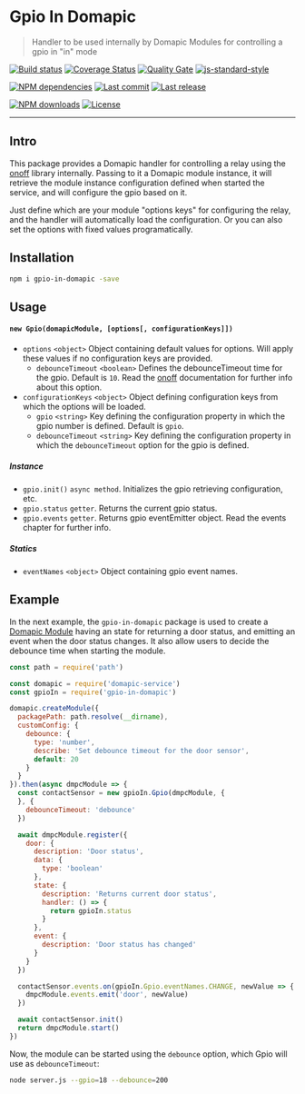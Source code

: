 # Gpio In Domapic

> Handler to be used internally by Domapic Modules for controlling a gpio in \"in\" mode

[![Build status][travisci-image]][travisci-url] [![Coverage Status][coveralls-image]][coveralls-url] [![Quality Gate][quality-gate-image]][quality-gate-url] [![js-standard-style][standard-image]][standard-url]

[![NPM dependencies][npm-dependencies-image]][npm-dependencies-url] [![Last commit][last-commit-image]][last-commit-url] [![Last release][release-image]][release-url]

[![NPM downloads][npm-downloads-image]][npm-downloads-url] [![License][license-image]][license-url]

---

## Intro

This package provides a Domapic handler for controlling a relay using the [onoff][onoff-url] library internally.  Passing to it a Domapic module instance, it will retrieve the module instance configuration defined when started the service, and will configure the gpio based on it.

Just define which are your module "options keys" for configuring the relay, and the handler will automatically load the configuration. Or you can also set the options with fixed values programatically.

## Installation

```bash
npm i gpio-in-domapic -save
```

## Usage

#### `new Gpio(domapicModule, [options[, configurationKeys]])`

* `options` `<object>` Object containing default values for options. Will apply these values if no configuration keys are provided.
  * `debounceTimeout` `<boolean>` Defines the debounceTimeout time for the gpio. Default is `10`. Read the [onoff][onoff-url] documentation for further info about this option.
* `configurationKeys` `<object>` Object defining configuration keys from which the options will be loaded.
  * `gpio` `<string>` Key defining the configuration property in which the gpio number is defined. Default is `gpio`.
  * `debounceTimeout` `<string>` Key defining the configuration property in which the `debounceTimeout` option for the gpio is defined.

##### Instance

* `gpio.init()` `async method`. Initializes the gpio retrieving configuration, etc.
* `gpio.status` `getter`. Returns the current gpio status.
* `gpio.events` `getter`. Returns gpio eventEmitter object. Read the events chapter for further info.

##### Statics
* `eventNames` `<object>` Object containing gpio event names.

## Example

In the next example, the `gpio-in-domapic` package is used to create a [Domapic Module][domapic-service-url] having an state for returning a door status, and emitting an event when the door status changes. It also allow users to decide the debounce time when starting the module.

```js
const path = require('path')

const domapic = require('domapic-service')
const gpioIn = require('gpio-in-domapic')

domapic.createModule({
  packagePath: path.resolve(__dirname),
  customConfig: {
    debounce: {
      type: 'number',
      describe: 'Set debounce timeout for the door sensor',
      default: 20
    }
  }
}).then(async dmpcModule => {
  const contactSensor = new gpioIn.Gpio(dmpcModule, {
  }, {
    debounceTimeout: 'debounce'
  })

  await dmpcModule.register({
    door: {
      description: 'Door status',
      data: {
        type: 'boolean'
      },
      state: {
        description: 'Returns current door status',
        handler: () => {
          return gpioIn.status
        }
      },
      event: {
        description: 'Door status has changed'
      }
    }
  })

  contactSensor.events.on(gpioIn.Gpio.eventNames.CHANGE, newValue => {
    dmpcModule.events.emit('door', newValue)
  })

  await contactSensor.init()
  return dmpcModule.start()
})
```

Now, the module can be started using the `debounce` option, which Gpio will use as `debounceTimeout`:

```bash
node server.js --gpio=18 --debounce=200
```

[coveralls-image]: https://coveralls.io/repos/github/javierbrea/gpio-in-domapic/badge.svg?branch=master
[coveralls-url]: https://coveralls.io/github/javierbrea/gpio-in-domapic
[travisci-image]: https://travis-ci.com/javierbrea/gpio-in-domapic.svg?branch=master
[travisci-url]: https://travis-ci.com/javierbrea/gpio-in-domapic
[last-commit-image]: https://img.shields.io/github/last-commit/javierbrea/gpio-in-domapic.svg
[last-commit-url]: https://github.com/javierbrea/gpio-in-domapic/commits
[license-image]: https://img.shields.io/npm/l/gpio-in-domapic.svg
[license-url]: https://github.com/javierbrea/gpio-in-domapic/blob/master/LICENSE
[npm-downloads-image]: https://img.shields.io/npm/dm/gpio-in-domapic.svg
[npm-downloads-url]: https://www.npmjs.com/package/gpio-in-domapic
[npm-dependencies-image]: https://img.shields.io/david/javierbrea/gpio-in-domapic.svg
[npm-dependencies-url]: https://david-dm.org/javierbrea/gpio-in-domapic
[quality-gate-image]: https://sonarcloud.io/api/project_badges/measure?project=gpio-in-domapic&metric=alert_status
[quality-gate-url]: https://sonarcloud.io/dashboard?id=gpio-in-domapic
[release-image]: https://img.shields.io/github/release-date/javierbrea/gpio-in-domapic.svg
[release-url]: https://github.com/javierbrea/gpio-in-domapic/releases
[standard-image]: https://img.shields.io/badge/code%20style-standard-brightgreen.svg
[standard-url]: http://standardjs.com/

[onoff-url]: https://www.npmjs.com/package/onoff
[domapic-service-url]: https://www.npmjs.com/package/domapic-service


